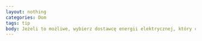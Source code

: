 ```yaml
---
layout: nothing
categories: Dom
tags: tip
body: Jeżeli to możliwe, wybierz dostawcę energii elektrycznej, który część dostaw prądu pozyskuje z odnawialnych źródeł energii. Dajesz w ten sposób do zrozumienia zakładom energetycznym, że społeczeństwo chce czystej energii.
---
```

